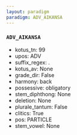 ```yaml
---
layout: paradigm
paradigm: ADV_AIKANSA
---
```

### ` ADV_AIKANSA `


* kotus_tn: 99
* upos: ADV
* suffix_regex: .
* kotus_av: None
* grade_dir: False
* harmony: back
* possessive: obligatory
* stem_diphthong: None
* deletion: None
* plurale_tantum: False
* clitics: True
* pos: PARTICLE
* stem_vowel: None
